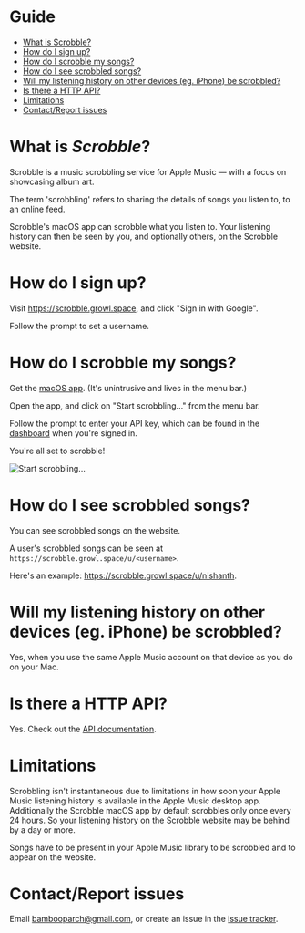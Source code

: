 # Guide

* [What is Scrobble?](#what-is-scrobble)
* [How do I sign up?](#how-do-i-sign-up)
* [How do I scrobble my songs?](#how-do-i-scrobble-my-songs)
* [How do I see scrobbled songs?](#how-do-i-see-scrobbled-songs)
* [Will my listening history on other devices (eg. iPhone) be scrobbled?](#will-my-listening-history-on-other-devices-eg-iphone-be-scrobbled)
* [Is there a HTTP API?](#is-there-a-http-api)
* [Limitations](#limitations)
* [Contact/Report issues](#contact-report-issues)


# What is _Scrobble_?

Scrobble is a music scrobbling service for Apple Music — with a focus on showcasing
album art.

The term 'scrobbling' refers to sharing the details of songs you listen to, to an online feed.

Scrobble's macOS app can scrobble what you listen to. Your listening
history can then be seen by you, and optionally others, on the Scrobble website.

# How do I sign up?

Visit https://scrobble.growl.space, and click "Sign in with Google".

Follow the prompt to set a username.

# How do I scrobble my songs?

Get the [macOS app](https://github.com/nishanths/scrobble/releases/latest). (It's unintrusive and lives in the menu bar.)

Open the app, and click on "Start scrobbling..." from the menu bar.

Follow the prompt to enter your API key, which can be found in the [dashboard](/dashboard/api-key) when you're signed in.

You're all set to scrobble!

![Start scrobbling...](/doc/guide/macos_start_scrobbling.png)

# How do I see scrobbled songs?

You can see scrobbled songs on the website.

A user's scrobbled songs can be seen at `https://scrobble.growl.space/u/<username>`.

Here's an example: https://scrobble.growl.space/u/nishanth.

# Will my listening history on other devices (eg. iPhone) be scrobbled?

Yes, when you use the same Apple Music account on that device as you do on your Mac.

# Is there a HTTP API?

Yes. Check out the [API documentation](/doc/api/v1).

# Limitations

Scrobbling isn't instantaneous due to limitations in how soon your Apple Music listening history is available
in the Apple Music desktop app. Additionally the Scrobble macOS app by default scrobbles only once every 24 hours.
So your listening history on the Scrobble website may be behind by a day or more.

Songs have to be present in your Apple Music library to be scrobbled and to appear on the website.

# Contact/Report issues

Email [bambooparch@gmail.com](mailto:bambooparch@gmail.com), or create an issue
in the [issue tracker](https://github.com/nishanths/scrobble/issues).
